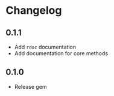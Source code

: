 # Changelog

## 0.1.1

- Add `rdoc` documentation
- Add documentation for core methods

## 0.1.0

- Release gem
